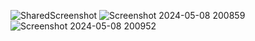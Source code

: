 ![SharedScreenshot](https://github.com/ashish-nagmoti/bus-ticket-management-system-ads-/assets/135442863/889f7e79-7a56-46af-942a-deb8c20d1877)
![Screenshot 2024-05-08 200859](https://github.com/ashish-nagmoti/bus-ticket-management-system-ads-/assets/135442863/87b9e202-030f-4613-a5c9-337be17f3189)
![Screenshot 2024-05-08 200952](https://github.com/ashish-nagmoti/bus-ticket-management-system-ads-/assets/135442863/8447f325-c606-4f5f-b3c2-2b1b092fb2a5)

